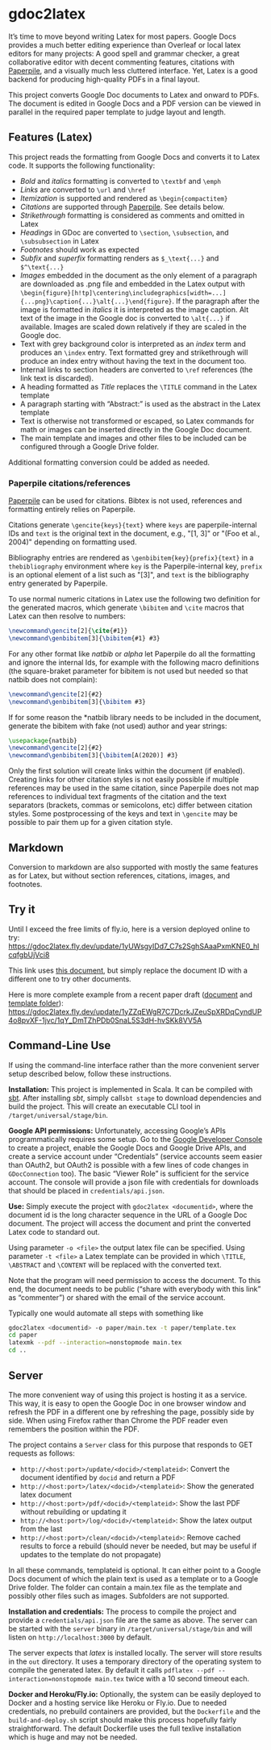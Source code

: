 # gdoc2latex

It’s time to move beyond writing Latex for most papers. Google Docs provides a much better editing experience than Overleaf or local latex editors for many projects: A good spell and grammar checker, a great collaborative editor with decent commenting features, citations with [Paperpile](https://paperpile.com), and a visually much less cluttered interface. Yet, Latex is a good backend for producing high-quality PDFs in a final layout.

This project converts Google Doc documents to Latex and onward to PDFs. The document is edited in Google Docs and a PDF version can be viewed in parallel in the required paper template to judge layout and length.

## Features (Latex)

This project reads the formatting from Google Docs and converts it to Latex code. It supports the following functionality:

* *Bold* and *italics* formatting is converted to `\textbf` and `\emph`
* *Links* are converted to `\url` and `\href`
* *Itemization* is supported and rendered as `\begin{compactitem}`
* *Citations* are supported through [Paperpile](https://paperpile.com/). See details below.
* *Strikethrough* formatting is considered as comments and omitted in Latex
* *Headings* in GDoc are converted to `\section`, `\subsection`, and `\subsubsection` in Latex
* *Footnotes* should work as expected
* *Subfix* and *superfix* formatting renders as `$_\text{...}` and `$^\text{...}`
* *Images* embedded in the document as the only element of a paragraph are downloaded as .png file and embedded in the Latex output with `\begin{figure}[h!tp]\centering\includegraphics[width=...]{...png}\caption{...}\alt{...}\end{figure}`. If the paragraph after the image is formatted in *italics* it is interpreted as the image caption. Alt text of the image in the Google doc is converted to `\alt{...}` if available. Images are scaled down relatively if they are scaled in the Google doc. 
* Text with grey background color is interpreted as an *index* term and produces an `\index` entry. Text formatted grey and strikethrough will produce an index entry without having the text in the document too.
* Internal links to section headers are converted to `\ref` references (the link text is discarded).
* A heading formatted as *Title* replaces the `\TITLE` command in the Latex template
* A paragraph starting with “Abstract:” is used as the abstract in the Latex template
* Text is otherwise not transformed or escaped, so Latex commands for math or images can be inserted directly in the Google Doc document.
* The main template and images and other files to be included can be configured through a Google Drive folder.

Additional formatting conversion could be added as needed.



### Paperpile citations/references

[Paperpile](https://paperpile.com/) can be used for citations. 
Bibtex is not used, references and formatting entirely relies on Paperpile.

Citations generate `\gencite{keys}{text}` where `keys` are paperpile-internal IDs and `text` is the original text in the document, e.g., "[1, 3]" or "(Foo et al., 2004)" depending on formatting used.

Bibliography entries are rendered as `\genbibitem{key}{prefix}{text}` in a `thebibliography` environment where `key` is the Paperpile-internal key, `prefix` is an optional element of a list such as "[3]", and `text` is the bibliography entry generated by Paperpile.
 

To use normal numeric citations in Latex use the following two definition for the generated macros, which generate `\bibitem` and `\cite` macros that Latex can then resolve to numbers:
```latex
\newcommand\gencite[2]{\cite{#1}}
\newcommand\genbibitem[3]{\bibitem{#1} #3}
```

For any other format like *natbib* or *alpha* let Paperpile do all the formatting and ignore the internal Ids, for example with the following macro definitions (the square-braket parameter for bibitem is not used but needed so that natbib does not complain):
```latex
\newcommand\gencite[2]{#2}
\newcommand\genbibitem[3]{\bibitem #3}
```

If for some reason the *natbib library needs to be included in the document, generate the bibitem with fake (not used) author and year strings:
```latex
\usepackage{natbib}
\newcommand\gencite[2]{#2}
\newcommand\genbibitem[3]{\bibitem[A(2020)] #3}
```

Only the first solution will create links within the document (if enabled). Creating links for other citation styles is not easily possible if multiple references may be used in the same citation, since Paperpile does not map references to individual text fragments of the citation and the text separators (brackets, commas or semicolons, etc) differ between citation styles. Some postprocessing of the keys and text in `\gencite` may be possible to pair them up for a given citation style. 

## Markdown

Conversion to markdown are also supported with mostly the same features as for Latex, but without section references, citations, images, and footnotes.


## Try it

Until I exceed the free limits of fly.io, here is a version deployed online to try: https://gdoc2latex.fly.dev/update/1yUWsgyIDd7_C7s2SghSAaaPxmKNE0_hlcqfgbUjVci8

This link uses [this document](https://docs.google.com/document/d/1yUWsgyIDd7_C7s2SghSAaaPxmKNE0_hlcqfgbUjVci8/edit#), but simply replace the document ID with a different one to try other documents.

Here is more complete example from a recent paper draft ([document](https://docs.google.com/document/d/1yZZqEWgR7C7DcrkJZeuSpXRDqCyndUP4o8pvXF-1jvc/edit) and [template folder](https://drive.google.com/drive/folders/1qY_DmTZhPDb0SnaL5S3dH-hvSKk8VV5A)): https://gdoc2latex.fly.dev/update/1yZZqEWgR7C7DcrkJZeuSpXRDqCyndUP4o8pvXF-1jvc/1qY_DmTZhPDb0SnaL5S3dH-hvSKk8VV5A



## Command-Line Use

If using the command-line interface rather than the more convenient server setup described below, follow these instructions.

**Installation:** This project is implemented in Scala. It can be compiled with [sbt](https://www.scala-sbt.org/). After installing *sbt*, simply call`sbt stage` to download dependencies and build the project. This will create an executable CLI tool  in `/target/universal/stage/bin`.

**Google API permissions:** Unfortunately, accessing Google’s APIs programmatically requires some setup. Go to the [Google Developer Console](https://console.cloud.google.com/) to create a project, enable the Google Docs and Google Drive APIs, and create a service account under “Credentials” (service accounts seem easier than OAuth2, but OAuth2 is possible with a few lines of code changes in `GDocConnection` too). The basic “Viewer Role” is sufficient for the service account. The console will provide a json file with credentials for downloads that should be placed in `credentials/api.json`.

**Use:** Simply execute the project with `gdoc2latex <documentid>`, where the document id is the long character sequence in the URL of a Google Doc document. The project will access the document and print the converted Latex code to standard out.

Using parameter `-o <file>` the output latex file can be specified. Using parameter `-t <file>` a Latex template can be provided in which `\TITLE`, `\ABSTRACT` and `\CONTENT` will be replaced with the converted text.

Note that the program will need permission to access the document. To this end, the document needs to be public (“share with everybody with this link” as “commenter”) or shared with the email of the service account.

Typically one would automate all steps with something like

```sh
gdoc2latex <documentid> -o paper/main.tex -t paper/template.tex
cd paper
latexmk --pdf --interaction=nonstopmode main.tex
cd ..

```

## Server

The more convenient way of using this project is hosting it as a service. This way, it is easy to open the Google Doc in one browser window and refresh the PDF in a different one by refreshing the page, possibly side by side. When using Firefox rather than Chrome the PDF reader even remembers the position within the PDF.

The project contains a `Server` class for this purpose that responds to GET requests as follows:

* `http://<host:port>/update/<docid>/<templateid>`: Convert the document identified by `docid` and return a PDF
* `http://<host:port>/latex/<docid>/<templateid>`:  Show the generated latex document
* `http://<host:port>/pdf/<docid>/<templateid>`:  Show the last PDF without rebuilding or updating it
* `http://<host:port>/log/<docid>/<templateid>`:  Show the latex output from the last 
* `http://<host:port>/clean/<docid>/<templateid>`:  Remove cached results to force a rebuild (should never be needed, but may be useful if updates to the template do not propagate)

In all these commands, templateid is optional. It can either point to a Google Docs document of which the plain text is used as a template or to a Google Drive folder. The folder can contain a main.tex file as the template and possibly other files such as images. Subfolders are not supported.

**Installation and credentials:** The process to compile the project and provide a `credentials/api.json` file are the same as above. The server can be started with the `server` binary in `/target/universal/stage/bin` and will listen on `http://localhost:3000` by default.

The server expects that *latex* is installed locally. The server will store results in the `out` directory. It uses a temporary directory of the operating system to compile the generated latex. By default it calls `pdflatex --pdf --interaction=nonstopmode main.tex` twice with a 10 second timeout each.

**Docker and Heroku/Fly.io:** Optionally, the system can be easily deployed to Docker and a hosting service like Heroku or Fly.io. Due to needed credentials, no prebuild containers are provided, but the `Dockerfile` and the `build-and-deploy.sh` script should make this process hopefully fairly straightforward. The default Dockerfile uses the full texlive installation which is huge and may not be needed.

